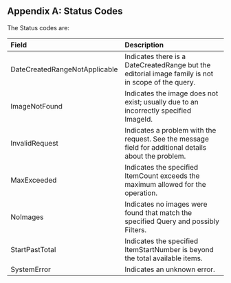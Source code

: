 Appendix A: Status Codes
------------------------
The Status codes are:

| Field 						| Description 																							|
|:------------------------------|:------------------------------------------------------------------------------------------------------|
| DateCreatedRangeNotApplicable	| Indicates there is a DateCreatedRange but the editorial image family is not in scope of the query.	|
| ImageNotFound					| Indicates the image does not exist; usually due to an incorrectly specified ImageId.					|
| InvalidRequest				| Indicates a problem with the request. See the message field for additional details about the problem.	|
| MaxExceeded					| Indicates the specified ItemCount exceeds the maximum allowed for the operation.						|
| NoImages						| Indicates no images were found that match the specified Query and possibly Filters.					|
| StartPastTotal				| Indicates the specified ItemStartNumber is beyond the total available items.							|
| SystemError					| Indicates an unknown error.																			|

